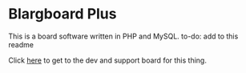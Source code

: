 # Blargboard Plus
This is a board software written in PHP and MySQL. to-do: add to this readme

Click [here](http://tierage.net/board) to get to the dev and support board for this thing.
